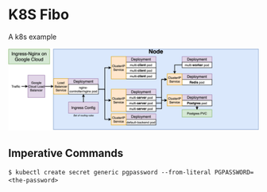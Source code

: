 # K8S Fibo
A k8s example

<img src="./k8s.png" />

## Imperative Commands
```
$ kubectl create secret generic pgpassword --from-literal PGPASSWORD=<the-password>
```